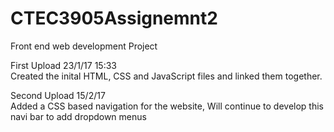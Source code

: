 # CTEC3905Assignemnt2
Front end web development Project

First Upload 23/1/17 15:33 <br>
Created the inital HTML, CSS and JavaScript files and linked them together.


Second Upload 15/2/17 <br>
Added a CSS based navigation for the website, Will continue to develop this navi bar to add dropdown menus
